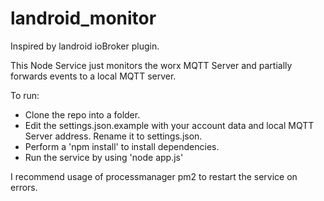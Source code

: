 # landroid_monitor

Inspired by landroid ioBroker plugin.

This Node Service just monitors the worx MQTT Server and partially forwards events to a local MQTT server. 

To run: 
- Clone the repo into a folder. 
- Edit the settings.json.example with your account data and local MQTT Server address. Rename it to settings.json.
- Perform a 'npm install' to install dependencies.  
- Run the service by using 'node app.js'

I recommend usage of processmanager pm2 to restart the service on errors.
